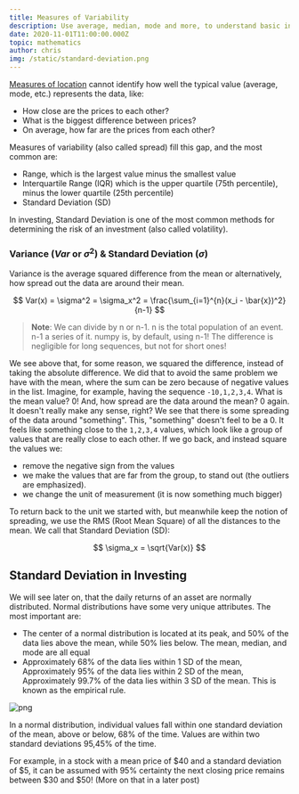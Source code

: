 ```yaml
---
title: Measures of Variability
description: Use average, median, mode and more, to understand basic investing.
date: 2020-11-01T11:00:00.000Z
topic: mathematics
author: chris
img: /static/standard-deviation.png
---
```


[Measures of location](/post/measures-of-location) cannot identify how well the typical value (average, mode, etc.) represents the data, like:

* How close are the prices to each other?
* What is the biggest difference between prices?
* On average, how far are the prices from each other?

Measures of variability (also called spread) fill this gap, and the most common are:

* Range, which is the largest value minus the smallest value
* Interquartile Range (IQR) which is the upper quartile (75th percentile), minus the lower quartile (25th percentile)
* Standard Deviation (SD)

In investing, Standard Deviation is one of the most common methods for determining the risk of an investment (also called volatility).

### Variance ($Var$ or $\sigma^2$) & Standard Deviation ($\sigma$)

Variance is the average squared difference from the mean or alternatively, how spread out the data are around their mean.  

$$
Var(x) = \sigma^2 = \sigma_x^2 = \frac{\sum_{i=1}^{n}(x_i - \bar{x})^2}{n-1}
$$

> **Note**: We can divide by n or n-1. n is the total population of an event. n-1 a series of it. numpy is, by default, using n-1! The difference is negligible for long sequences, but not for short ones!

We see above that, for some reason, we squared the difference, instead of taking the absolute difference. We did that to avoid the same problem we have with the mean, where the sum can be zero because of negative values in the list. Imagine, for example, having the sequence `-10,1,2,3,4`. What is the mean value? 0! And, how spread are the data around the mean? 0 again. It doesn't really make any sense, right? We see that there is some spreading of the data around "something". This, "something" doesn't feel to be a 0. It feels like something close to the `1,2,3,4` values, which look like a group of values that are really close to each other. If we go back, and instead square the values we:

* remove the negative sign from the values
* we make the values that are far from the group, to stand out (the outliers are emphasized).
* we change the unit of measurement (it is now something much bigger)

To return back to the unit we started with, but meanwhile keep the notion of spreading, we use the RMS (Root Mean Square) of all the distances to the mean. We call that Standard Deviation (SD): 

$$
\sigma_x = \sqrt{Var(x)}
$$


## Standard Deviation in Investing

We will see later on, that the daily returns of an asset are normally distributed. Normal distributions have some very unique attributes. The most important are:

* The center of a normal distribution is located at its peak, and 50% of the data lies above the mean, while 50% lies below. The mean, median, and mode are all equal
* Approximately 68% of the data lies within 1 SD of the mean, Approximately 95% of the data lies within 2 SD of the mean, Approximately 99.7% of the data lies within 3 SD of the mean. This is known as the empirical rule.


![png](measures-of-variability-normal-distribution.png)

In a normal distribution, individual values fall within one standard deviation of the mean, above or below, 68% of the time. Values are within two standard deviations 95,45% of the time.

For example, in a stock with a mean price of $40 and a standard deviation of $5, it can be assumed with 95% certainty the next closing price remains between $30 and $50! (More on that in a later post)
